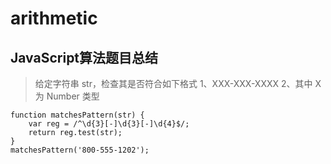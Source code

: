 # arithmetic
## **JavaScript算法题目总结**

> 给定字符串 str，检查其是否符合如下格式 1、XXX-XXX-XXXX 2、其中 X 为 Number 类型

```
function matchesPattern(str) {
    var reg = /^\d{3}[-]\d{3}[-]\d{4}$/;
    return reg.test(str);
}
matchesPattern('800-555-1202');
```

